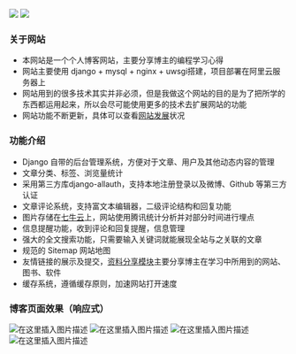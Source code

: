[![](https://img.shields.io/badge/python-3.6.8-orange.svg)](https://www.python.org/downloads/release/python-370/) [![](https://img.shields.io/badge/django-2.1.0-green.svg)](https://docs.djangoproject.com/en/2.1/releases/2.1/)

### 关于网站
- 本网站是一个个人博客网站，主要分享博主的编程学习心得
- 网站主要使用 django + mysql + nginx + uwsgi搭建，项目部署在阿里云服务器上
- 网站用到的很多技术其实并非必须，但是我做这个网站的目的是为了把所学的东西都运用起来，所以会尽可能使用更多的技术去扩展网站的功能
- 网站功能不断更新，具体可以查看[网站发展](https://www.shanyonggang.cn/development/ "网站发展")状况

### 功能介绍
- Django 自带的后台管理系统，方便对于文章、用户及其他动态内容的管理
- 文章分类、标签、浏览量统计
- 采用第三方库django-allauth，支持本地注册登录以及微博、Github 等第三方认证
- 文章评论系统，支持富文本编辑器，二级评论结构和回复功能
- 图片存储在[七牛云](https://portal.qiniu.com/qvm/active?code=13820658351CVLf "七牛云")上，网站使用腾讯统计分析并对部分时间进行埋点
- 信息提醒功能，收到评论和回复提醒，信息管理
- 强大的全文搜索功能，只需要输入关键词就能展现全站与之关联的文章
- 规范的 Sitemap 网站地图
- 友情链接的展示及提交，[资料分享模块](https://www.shanyonggang.cn/knowledge/ "资料分享模块")主要分享博主在学习中所用到的网站、图书、软件
- 缓存系统，遵循缓存原则，加速网站打开速度

### 博客页面效果（响应式）
![在这里插入图片描述](https://img-blog.csdnimg.cn/20191127165936871.PNG?x-oss-process=image/watermark,type_ZmFuZ3poZW5naGVpdGk,shadow_10,text_aHR0cHM6Ly9ibG9nLmNzZG4ubmV0L3dlaXhpbl80Mjk2NDYxMA==,size_16,color_FFFFFF,t_70)
![在这里插入图片描述](https://img-blog.csdnimg.cn/20191127165954377.PNG?x-oss-process=image/watermark,type_ZmFuZ3poZW5naGVpdGk,shadow_10,text_aHR0cHM6Ly9ibG9nLmNzZG4ubmV0L3dlaXhpbl80Mjk2NDYxMA==,size_16,color_FFFFFF,t_70)
![在这里插入图片描述](https://img-blog.csdnimg.cn/2019112717001176.PNG?x-oss-process=image/watermark,type_ZmFuZ3poZW5naGVpdGk,shadow_10,text_aHR0cHM6Ly9ibG9nLmNzZG4ubmV0L3dlaXhpbl80Mjk2NDYxMA==,size_16,color_FFFFFF,t_70)
![在这里插入图片描述](https://img-blog.csdnimg.cn/2019112717002026.png?x-oss-process=image/watermark,type_ZmFuZ3poZW5naGVpdGk,shadow_10,text_aHR0cHM6Ly9ibG9nLmNzZG4ubmV0L3dlaXhpbl80Mjk2NDYxMA==,size_16,color_FFFFFF,t_70)

